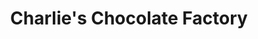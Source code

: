 ---
title: "Charlie's Chocolate Factory"
url: /port-coquitlam/charlies-chocolate-factory/
shop: chocolate
---